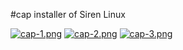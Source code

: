 #cap
installer of Siren Linux

[![cap-1.png](https://i.postimg.cc/7YQQ94gc/cap-1.png)](https://postimg.cc/3dmBrPfC)
[![cap-2.png](https://i.postimg.cc/CLV667tC/cap-2.png)](https://postimg.cc/9zJpDdcz)
[![cap-3.png](https://i.postimg.cc/NMC22dH3/cap-3.png)](https://postimg.cc/zbWG9Sp7)
